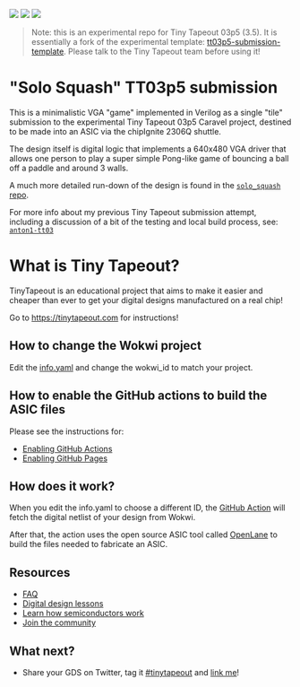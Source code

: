 ![](../../workflows/gds/badge.svg) ![](../../workflows/docs/badge.svg) ![](../../workflows/wokwi_test/badge.svg)

> Note: this is an experimental repo for Tiny Tapeout 03p5 (3.5).
> It is essentially a fork of the experimental template:
> [tt03p5-submission-template](https://github.com/TinyTapeout/tt03p5-submission-template).
> Please talk to the Tiny Tapeout team before using it!

# "Solo Squash" TT03p5 submission

This is a minimalistic VGA "game" implemented in Verilog as a single "tile" submission to the experimental
Tiny Tapeout 03p5 Caravel project, destined to be made into an ASIC via the chipIgnite 2306Q shuttle.

The design itself is digital logic that implements a 640x480 VGA driver that allows one person to play
a super simple Pong-like game of bouncing a ball off a paddle and around 3 walls.

A much more detailed run-down of the design is found in the [`solo_squash` repo](https://github.com/algofoogle/solo_squash).

For more info about my previous Tiny Tapeout submission attempt, including a discussion of a bit of the
testing and local build process, see: [`anton1-tt03`](https://github.com/algofoogle/anton1-tt03)


# What is Tiny Tapeout?

TinyTapeout is an educational project that aims to make it easier and cheaper than ever to get your digital designs manufactured on a real chip!

Go to https://tinytapeout.com for instructions!

## How to change the Wokwi project

Edit the [info.yaml](info.yaml) and change the wokwi_id to match your project.


## How to enable the GitHub actions to build the ASIC files

Please see the instructions for:

* [Enabling GitHub Actions](https://tinytapeout.com/faq/#when-i-commit-my-change-the-gds-action-isnt-running)
* [Enabling GitHub Pages](https://tinytapeout.com/faq/#my-github-action-is-failing-on-the-pages-part)

## How does it work?

When you edit the info.yaml to choose a different ID, the [GitHub Action](.github/workflows/gds.yaml) will fetch the digital netlist of your design from Wokwi.

After that, the action uses the open source ASIC tool called [OpenLane](https://www.zerotoasiccourse.com/terminology/openlane/) to build the files needed to fabricate an ASIC.

## Resources

* [FAQ](https://tinytapeout.com/faq/)
* [Digital design lessons](https://tinytapeout.com/digital_design/)
* [Learn how semiconductors work](https://tinytapeout.com/siliwiz/)
* [Join the community](https://discord.gg/rPK2nSjxy8)

## What next?

* Share your GDS on Twitter, tag it [#tinytapeout](https://twitter.com/hashtag/tinytapeout?src=hashtag_click) and [link me](https://twitter.com/matthewvenn)!
